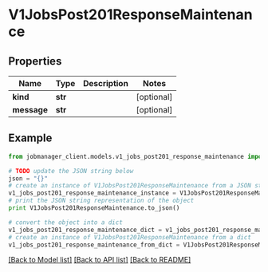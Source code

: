 # V1JobsPost201ResponseMaintenance


## Properties
Name | Type | Description | Notes
------------ | ------------- | ------------- | -------------
**kind** | **str** |  | [optional] 
**message** | **str** |  | [optional] 

## Example

```python
from jobmanager_client.models.v1_jobs_post201_response_maintenance import V1JobsPost201ResponseMaintenance

# TODO update the JSON string below
json = "{}"
# create an instance of V1JobsPost201ResponseMaintenance from a JSON string
v1_jobs_post201_response_maintenance_instance = V1JobsPost201ResponseMaintenance.from_json(json)
# print the JSON string representation of the object
print V1JobsPost201ResponseMaintenance.to_json()

# convert the object into a dict
v1_jobs_post201_response_maintenance_dict = v1_jobs_post201_response_maintenance_instance.to_dict()
# create an instance of V1JobsPost201ResponseMaintenance from a dict
v1_jobs_post201_response_maintenance_from_dict = V1JobsPost201ResponseMaintenance.from_dict(v1_jobs_post201_response_maintenance_dict)
```
[[Back to Model list]](../README.md#documentation-for-models) [[Back to API list]](../README.md#documentation-for-api-endpoints) [[Back to README]](../README.md)


